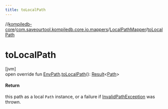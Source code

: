```yaml
---
title: toLocalPath
---
```

//[kompiledb-core](../../../index.html)/[com.saveourtool.kompiledb.core.io.mappers](../index.html)/[LocalPathMapper](index.html)/[toLocalPath](to-local-path.html)



# toLocalPath



[jvm]\
open override fun [EnvPath](../../com.saveourtool.kompiledb.core/-env-path/index.html).[toLocalPath](to-local-path.html)(): [Result](https://kotlinlang.org/api/latest/jvm/stdlib/kotlin/-result/index.html)&lt;[Path](https://docs.oracle.com/javase/8/docs/api/java/nio/file/Path.html)&gt;



#### Return



this path as a local `Path` instance, or a failure if [InvalidPathException](https://docs.oracle.com/javase/8/docs/api/java/nio/file/InvalidPathException.html) was thrown.




